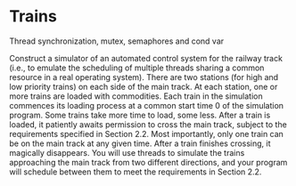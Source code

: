# Trains
Thread synchronization, mutex, semaphores and cond var

Construct a simulator of an automated control system for the railway track (i.e., to emulate the scheduling of multiple threads sharing a common resource in a real operating system).
There are two stations (for high and low priority trains) on each side of the main track. At each station, one or more trains are loaded with commodities. Each train in the simulation commences its loading process at a common start time 0 of the simulation program. Some trains take more time to load, some less. After a train is loaded, it patiently awaits permission to cross the main track, subject to the requirements specified in Section 2.2. Most importantly, only one train can be on the main track at any given time. After a train finishes crossing, it magically disappears. You will use threads to simulate the trains approaching the main track from two different directions, and your program will schedule between them to meet the requirements in Section 2.2. 
